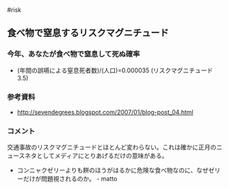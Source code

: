 #risk


## 食べ物で窒息するリスクマグニチュード


### 今年、あなたが食べ物で窒息して死ぬ確率

* (年間の誤嚥による窒息死者数)/(人口)=0.000035 (リスクマグニチュード3.5)

### 参考資料

* http://sevendegrees.blogspot.com/2007/01/blog-post_04.html

### コメント

交通事故のリスクマグニチュードとほとんど変わらない。これは確かに正月のニュースネタとしてメディアにとりあげるだけの意味がある。

* コンニャクゼリーよりも餅のほうがはるかに危険な食べ物なのに、なぜゼリーだけが問題視されるのか。 - matto 
<!--  -->




